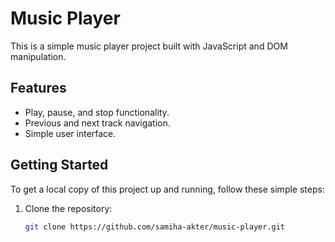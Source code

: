 # Music Player

This is a simple music player project built with JavaScript and DOM manipulation.

## Features

- Play, pause, and stop functionality.
- Previous and next track navigation.
- Simple user interface.

## Getting Started

To get a local copy of this project up and running, follow these simple steps:

1. Clone the repository:
   ```sh
   git clone https://github.com/samiha-akter/music-player.git
   
